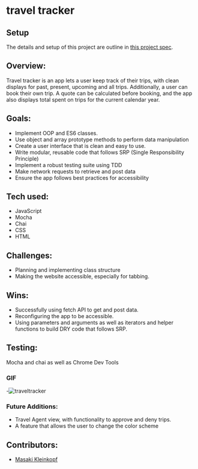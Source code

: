 # travel tracker

## Setup

The details and setup of this project are outline in [this project spec](https://frontend.turing.edu/projects/travel-tracker.html).

## Overview:

Travel tracker is an app lets a user keep track of their trips, with clean displays for past, present, upcoming and all trips. Additionally, a user can book their own trip. A quote can be calculated before booking, and the app also displays total spent on trips for the current calendar year. 

## Goals:

- Implement OOP and ES6 classes.
- Use object and array prototype methods to perform data manipulation
- Create a user interface that is clean and easy to use.
- Write modular, reusable code that follows SRP (Single Responsibility Principle)
- Implement a robust testing suite using TDD
- Make network requests to retrieve and post data
- Ensure the app follows best practices for accessibility


## Tech used:
- JavaScript
- Mocha
- Chai
- CSS
- HTML

## Challenges:
- Planning and implementing class structure
- Making the website accessible, especially for tabbing.

## Wins:
- Successfully using fetch API to get and post data.
- Reconfiguring the app to be accessible.
- Using parameters and arguments as well as iterators and helper functions to build DRY code that follows SRP.


## Testing:
Mocha and chai as well as Chrome Dev Tools

### GIF
-![traveltracker](https://user-images.githubusercontent.com/97985027/173681446-2cba42a9-b1d5-45d0-bc60-548b9dae0d43.gif)




### Future Additions:
- Travel Agent view, with functionality to approve and deny trips.
- A feature that allows the user to change the color scheme

## Contributors:
- [Masaki Kleinkopf](https://www.linkedin.com/in/masakikleinkopf/)

